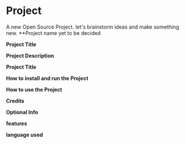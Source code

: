 # Project
A new Open Source Project.
let's brainstorm ideas and make something new. 
**Project name yet to be decided

**Project Title**
  
**Project Description**
  
**Project Title**

**How to install and run the Project**

**How to use the Project**

**Credits**

**Optional Info**

**features**

**language used**
